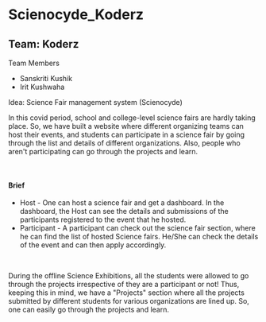 # Scienocyde_Koderz
<h2>Team: Koderz</h2>
<p>Team Members</p>
<ul>
  <li>Sanskriti Kushik</li>
  <li>Irit Kushwaha</li>
</ul>
<p>Idea: Science Fair management system (Scienocyde)</p>
<p>In this covid period, school and college-level science fairs are hardly taking place. So, we have built a website where different organizing teams can host their events, and students can participate in a science fair by going through the list and details of different organizations. Also, people who aren't participating can go through the projects and learn.</p>
<br />
<h4>Brief</h3>
<ul>
  <li>Host - One can host a science fair and get a dashboard. In the dashboard, the Host can see the details and submissions of the participants registered to the event that he hosted.</li>
  <li>Participant - A participant can check out the science fair section, where he can find the list of hosted Science fairs. He/She can check the details of the event and can then apply accordingly. </li>
</ul>
<br />
<p>During the offline Science Exhibitions, all the students were allowed to go through the projects irrespective of they are a participant or not! Thus, keeping this in mind, we have a "Projects" section where all the projects submitted by different students for various organizations are lined up. So, one can easily go through the projects and learn.</p>
